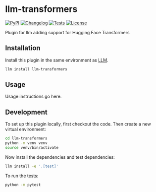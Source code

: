 # llm-transformers

[![PyPI](https://img.shields.io/pypi/v/llm-transformers.svg)](https://pypi.org/project/llm-transformers/)
[![Changelog](https://img.shields.io/github/v/release/rectalogic/llm-transformers?include_prereleases&label=changelog)](https://github.com/rectalogic/llm-transformers/releases)
[![Tests](https://github.com/rectalogic/llm-transformers/actions/workflows/test.yml/badge.svg)](https://github.com/rectalogic/llm-transformers/actions/workflows/test.yml)
[![License](https://img.shields.io/badge/license-Apache%202.0-blue.svg)](https://github.com/rectalogic/llm-transformers/blob/main/LICENSE)

Plugin for llm adding support for Hugging Face Transformers

## Installation

Install this plugin in the same environment as [LLM](https://llm.datasette.io/).
```bash
llm install llm-transformers
```
## Usage

Usage instructions go here.

## Development

To set up this plugin locally, first checkout the code. Then create a new virtual environment:
```bash
cd llm-transformers
python -m venv venv
source venv/bin/activate
```
Now install the dependencies and test dependencies:
```bash
llm install -e '.[test]'
```
To run the tests:
```bash
python -m pytest
```
